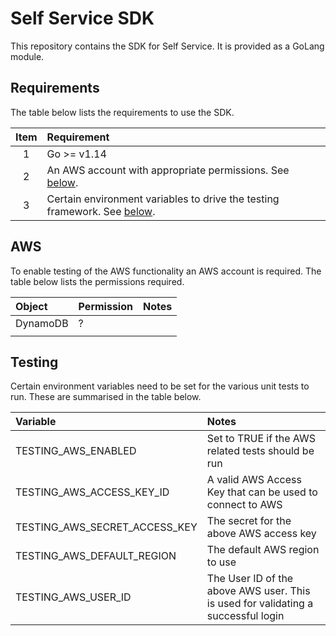 # Self Service SDK

This repository contains the SDK for Self Service. It is provided as a GoLang module.


## Requirements

The table below lists the requirements to use the SDK.

| Item | Requirement |
| :---: | :--- |
| 1 | Go >= v1.14 |
| 2 | An AWS account with appropriate permissions. See [below](#aws). |
| 3 | Certain environment variables to drive the testing framework. See [below](#testing). |


## AWS

To enable testing of the AWS functionality an AWS account is required. The table below lists the permissions required.

| Object | Permission | Notes |
| :--- | :--- | :--- |
| DynamoDB | ? | |
| | | |


## Testing

Certain environment variables need to be set for the various unit tests to run. These are summarised in the table below.

| Variable | Notes |
| :--- | :--- |
| TESTING_AWS_ENABLED | Set to TRUE if the AWS related tests should be run |
| TESTING_AWS_ACCESS_KEY_ID | A valid AWS Access Key that can be used to connect to AWS |
| TESTING_AWS_SECRET_ACCESS_KEY | The secret for the above AWS access key |
| TESTING_AWS_DEFAULT_REGION | The default AWS region to use |
| TESTING_AWS_USER_ID | The User ID of the above AWS user. This is used for validating a successful login |
